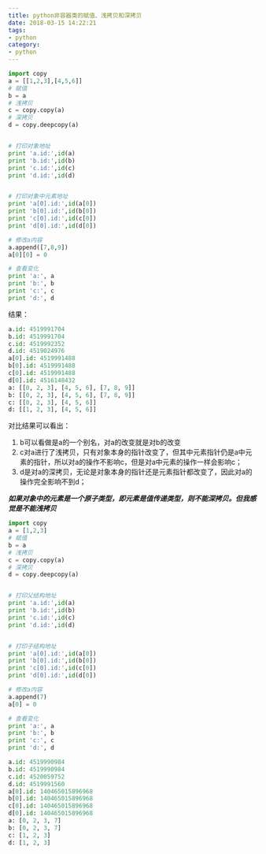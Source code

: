```yaml
---
title: python非容器类的赋值、浅拷贝和深拷贝
date: 2018-03-15 14:22:21
tags:
- python
category:
- python
---
```


``` python
import copy
a = [[1,2,3],[4,5,6]]
# 赋值
b = a
# 浅拷贝
c = copy.copy(a)
# 深拷贝
d = copy.deepcopy(a)


# 打印对象地址
print 'a.id:',id(a)
print 'b.id:',id(b)
print 'c.id:',id(c)
print 'd.id:',id(d)


# 打印对象中元素地址
print 'a[0].id:',id(a[0])
print 'b[0].id:',id(b[0])
print 'c[0].id:',id(c[0])
print 'd[0].id:',id(d[0])

# 修改a内容
a.append([7,8,9])
a[0][0] = 0

# 查看变化
print 'a:', a
print 'b:', b
print 'c:', c
print 'd:', d
```

结果：
``` python
a.id: 4519991704
b.id: 4519991704
c.id: 4519992352
d.id: 4519024976
a[0].id: 4519991488
b[0].id: 4519991488
c[0].id: 4519991488
d[0].id: 4516148432
a: [[0, 2, 3], [4, 5, 6], [7, 8, 9]]
b: [[0, 2, 3], [4, 5, 6], [7, 8, 9]]
c: [[0, 2, 3], [4, 5, 6]]
d: [[1, 2, 3], [4, 5, 6]]
```

对比结果可以看出：
1. b可以看做是a的一个别名，对a的改变就是对b的改变
2. c对a进行了浅拷贝，只有对象本身的指针改变了，但其中元素指针仍是a中元素的指针，所以对a的操作不影响c，但是对a中元素的操作一样会影响c；
3. d是对a的深拷贝，无论是对象本身的指针还是元素指针都改变了，因此对a的操作完全影响不到d；

***如果对象中的元素是一个原子类型，即元素是值传递类型，则不能深拷贝。但我感觉是不能浅拷贝***

``` python
import copy
a = [1,2,3]
# 赋值
b = a
# 浅拷贝
c = copy.copy(a)
# 深拷贝
d = copy.deepcopy(a)


# 打印父结构地址
print 'a.id:',id(a)
print 'b.id:',id(b)
print 'c.id:',id(c)
print 'd.id:',id(d)


# 打印子结构地址
print 'a[0].id:',id(a[0])
print 'b[0].id:',id(b[0])
print 'c[0].id:',id(c[0])
print 'd[0].id:',id(d[0])

# 修改a内容
a.append(7)
a[0] = 0

# 查看变化
print 'a:', a
print 'b:', b
print 'c:', c
print 'd:', d
```

``` python
a.id: 4519990984
b.id: 4519990984
c.id: 4520059752
d.id: 4519991560
a[0].id: 140465015896968
b[0].id: 140465015896968
c[0].id: 140465015896968
d[0].id: 140465015896968
a: [0, 2, 3, 7]
b: [0, 2, 3, 7]
c: [1, 2, 3]
d: [1, 2, 3]
```